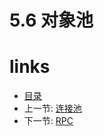 # 5.6 对象池

# links
  * [目录](<preface-目录.md>)
  * 上一节: [连接池](<05.5-连接池.md>)
  * 下一节: [RPC](<05.7-rpc.md>)